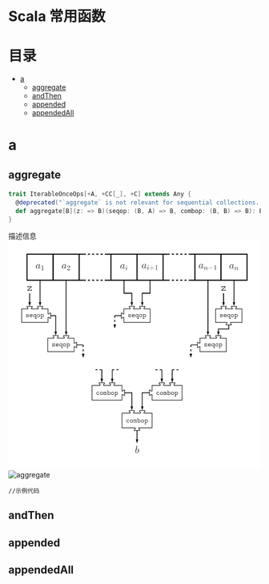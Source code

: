 # Scala 常用函数

目录
=================
   * [a](#a)
      * [aggregate](#aggregate)
      * [andThen](#andthen)
      * [appended](#appended)
      * [appendedAll](#appendedall)
# a
## aggregate
```scala
trait IterableOnceOps[+A, +CC[_], +C] extends Any {
  @deprecated("`aggregate` is not relevant for sequential collections. Use `foldLeft(z)(seqop)` instead.", "2.13.0")
  def aggregate[B](z: => B)(seqop: (B, A) => B, combop: (B, B) => B): B = foldLeft(z)(seqop)
}
```
描述信息
![aggregate](./images/scala-functions/aggregate.svg)
![aggregate](https://github.com/GourdErwa/scala-advanced/blob/master/scala-break-through-notes/images/scala-functions/aggregate.svg)
```scal
//示例代码  
```
## andThen
## appended
## appendedAll
